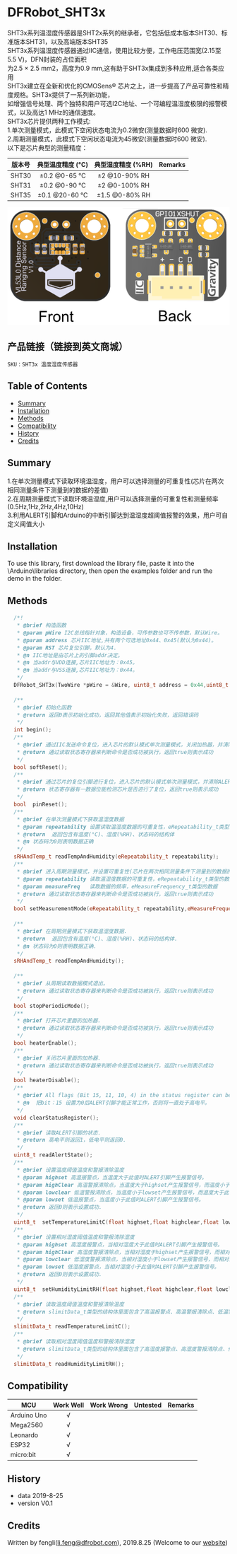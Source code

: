 # DFRobot_SHT3x
SHT3x系列温湿度传感器是SHT2x系列的继承者，它包括低成本版本SHT30、标准版本SHT31，以及高端版本SHT35<br>
SHT3x系列温湿度传感器通过IIC通信，使用比较方便，工作电压范围宽(2.15至5.5 V)，DFN封装的占位面积<br>
为2.5 × 2.5 mm2，高度为0.9 mm,这有助于SHT3x集成到多种应用,适合各类应用<br>
SHT3x建立在全新和优化的CMOSens® 芯片之上，进一步提高了产品可靠性和精度规格。SHT3x提供了一系列新功能，<br>
如增强信号处理、两个独特和用户可选I2C地址、一个可编程温湿度极限的报警模式，以及高达1 MHz的通信速度。<br>
SHT3x芯片提供两种工作模式:<br>
1.单次测量模式，此模式下空闲状态电流为0.2微安(测量数据时600 微安).<br>
2.周期测量模式，此模式下空闲状态电流为45微安(测量数据时600 微安).<br>
以下是芯片典型的测量精度：<br>

版本号               | 典型温度精度 (°C)    | 典型湿度精度 (%RH)  | Remarks
--------------------| :-------------------: | :---------------------: | -----
SHT30        |    ±0.2 @0-65 °C |        ±2 @10-90% RH     |     
SHT31       |     ±0.2  @0-90 °C   |        ±2 @0-100% RH     |  
SHT35       |     ±0.1  @20-60 °C  |          ±1.5 @0-80% RH  |  

![正反面svg效果图](https://github.com/ouki-wang/DFRobot_Sensor/raw/master/resources/images/SEN0245svg1.png)

## 产品链接（链接到英文商城）
    SKU：SHT3x 温度湿度传感器
   
## Table of Contents

* [Summary](#summary)
* [Installation](#installation)
* [Methods](#methods)
* [Compatibility](#compatibility)
* [History](#history)
* [Credits](#credits)

## Summary

   1.在单次测量模式下读取环境温湿度，用户可以选择测量的可重复性(芯片在两次相同测量条件下测量到的数据的差值)<br>
   2.在周期测量模式下读取环境温湿度,用户可以选择测量的可重复性和测量频率(0.5Hz,1Hz,2Hz,4Hz,10Hz)<br>
   3.利用ALERT引脚和Arduino的中断引脚达到温湿度超阈值报警的效果，用户可自定义阈值大小<br>


## Installation

To use this library, first download the library file, paste it into the \Arduino\libraries directory, then open the examples folder and run the demo in the folder.

## Methods

```C++
  /*!
   * @brief 构造函数
   * @param pWire I2C总线指针对象，构造设备，可传参数也可不传参数，默认Wire。
   * @param address 芯片IIC地址,共有两个可选地址0x44、0x45(默认为0x44)。
   * @param RST 芯片复位引脚，默认为4.
   * @n IIC地址是由芯片上的引脚addr决定。
   * @n 当addr与VDD连接,芯片IIC地址为：0x45。
   * @n 当addr与VSS连接,芯片IIC地址为：0x44。
   */
  DFRobot_SHT3x(TwoWire *pWire = &Wire, uint8_t address = 0x44,uint8_t RST = 4);
  
  /**
   * @brief 初始化函数
   * @return 返回0表示初始化成功，返回其他值表示初始化失败，返回错误码
   */
  int begin();
  /**
   * @brief 通过IIC发送命令复位，进入芯片的默认模式单次测量模式，关闭加热器，并清除ALERT引脚的警报。
   * @return 通过读取状态寄存器来判断命令是否成功被执行，返回true则表示成功
   */
  bool softReset();
  /**
   * @brief 通过芯片的复位引脚进行复位，进入芯片的默认模式单次测量模式，并清除ALERT引脚的警报。
   * @return 状态寄存器有一数据位能检测芯片是否进行了复位，返回true则表示成功
   */
  bool  pinReset();
  /**
   * @brief 在单次测量模式下获取温湿度数据
   * @param repeatability 设置读取温湿度数据的可重复性，eRepeatability_t类型的数据
   * @return  返回包含有温度(°C)、湿度(%RH)、状态码的结构体
   * @n 状态码为0则表明数据正确
   */
  sRHAndTemp_t readTempAndHumidity(eRepeatability_t repeatability);
  /**
   * @brief 进入周期测量模式，并设置可重复性(芯片在两次相同测量条件下测量到的数据的差值)、读取频率。
   * @param repeatability 读取温湿度数据的可重复性，eRepeatability_t类型的数据
   * @param measureFreq   读取数据的频率，eMeasureFrequency_t类型的数据
   * @return 通过读取状态寄存器来判断命令是否成功被执行，返回true则表示成功
   */          
  bool setMeasurementMode(eRepeatability_t repeatability,eMeasureFrequency_t measureFreq);
  
  /**
   * @brief 在周期测量模式下获取温湿度数据.
   * @return  返回包含有温度(°C)、湿度(%RH)、状态码的结构体.
   * @n 状态码为0则表明数据正确.
   */
  sRHAndTemp_t readTempAndHumidity();

  /**
   * @brief 从周期读取数据模式退出。
   * @return 通过读取状态寄存器来判断命令是否成功被执行，返回true则表示成功
   */
  bool stopPeriodicMode();
  /**
   * @brief 打开芯片里面的加热器.
   * @return 通过读取状态寄存器来判断命令是否成功被执行，返回true则表示成功
   */
  bool heaterEnable();
  /**
   * @brief 关闭芯片里面的加热器.
   * @return 通过读取状态寄存器来判断命令是否成功被执行，返回true则表示成功
   */
  bool heaterDisable();
  /**
   * @brief All flags (Bit 15, 11, 10, 4) in the status register can be cleared (set to zero)
   * @n  把bit：15 设置为0后ALERT引脚才能正常工作，否则将一直处于高电平。
   */
  void clearStatusRegister();
  /**
   * @brief 读取ALERT引脚的状态.
   * @return 高电平则返回1，低电平则返回0.
   */
  uint8_t readAlertState();
  /**
   * @brief 设置温度阈值温度和警报清除温度
   * @param highset 高温报警点，当温度大于此值时ALERT引脚产生报警信号。
   * @param highClear 高温警报清除点，当温度大于highset产生报警信号，而温度小于此值报警信号则被清除。
   * @param lowclear 低温警报清除点，当温度小于lowset产生报警信号，而温度大于此值时报警信号则被清除。
   * @param lowset 低温报警点，当温度小于此值时ALERT引脚产生报警信号。
   * @return 返回0则表示设置成功.
   */
  uint8_t  setTemperatureLimitC(float highset,float highclear,float lowclear, float lowset);
  /**
   * @brief 设置相对湿度阈值温度和警报清除湿度
   * @param highset 高湿度报警点，当相对湿度大于此值时ALERT引脚产生报警信号。
   * @param highClear 高湿度警报清除点，当相对湿度于highset产生报警信号，而相对湿度小于此值报警信号则被清除。
   * @param lowclear 低湿度警报清除点，当相对湿度小于lowset产生报警信号，而相对湿度大于此值时报警信号则被清除。
   * @param lowset 低湿度报警点，当相对湿度小于此值时ALERT引脚产生报警信号。
   * @return 返回0则表示设置成功.
   */
  uint8_t  setHumidityLimitRH(float highset,float highclear,float lowclear, float lowset);
  /**
   * @brief 读取温度阈值温度和警报清除温度
   * @return slimitData_t类型的结构体里面包含了高温报警点、高温警报清除点、低温警报清除点、低温报警点,状态码
   */
  slimitData_t readTemperatureLimitC();
  /**
   * @brief 读取相对湿度阈值温度和警报清除湿度
   * @return slimitData_t类型的结构体里面包含了高湿度报警点、高湿度警报清除点、低湿度警报清除点、低湿度报警点,状态码
   */
  slimitData_t readHumidityLimitRH();
```

## Compatibility

MCU                | Work Well    | Work Wrong   | Untested    | Remarks
------------------ | :----------: | :----------: | :---------: | -----
Arduino Uno        |      √       |              |             | 
Mega2560        |      √       |              |             | 
Leonardo        |      √       |              |             | 
ESP32        |      √       |              |             | 
micro:bit        |      √       |              |             | 


## History

- data 2019-8-25
- version V0.1


## Credits

Written by fengli(li.feng@dfrobot.com), 2019.8.25 (Welcome to our [website](https://www.dfrobot.com/))





